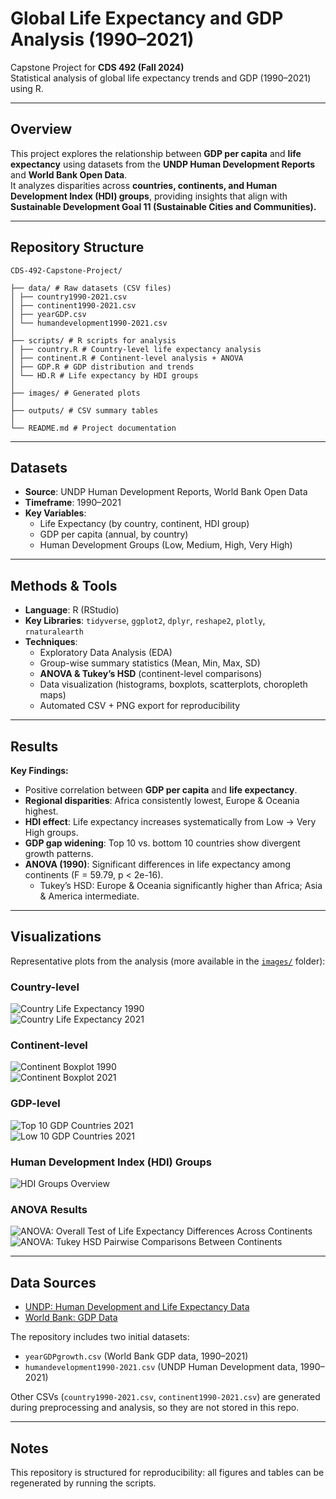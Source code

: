 # Global Life Expectancy and GDP Analysis (1990–2021)

Capstone Project for **CDS 492 (Fall 2024)**  
Statistical analysis of global life expectancy trends and GDP (1990–2021) using R.  

---

## Overview
This project explores the relationship between **GDP per capita** and **life expectancy** using datasets from the **UNDP Human Development Reports** and **World Bank Open Data**.  
It analyzes disparities across **countries, continents, and Human Development Index (HDI) groups**, providing insights that align with **Sustainable Development Goal 11 (Sustainable Cities and Communities).**

---

## Repository Structure

```
CDS-492-Capstone-Project/

├── data/ # Raw datasets (CSV files)
│ ├── country1990-2021.csv
│ ├── continent1990-2021.csv
│ ├── yearGDP.csv
│ └── humandevelopment1990-2021.csv
│
├── scripts/ # R scripts for analysis
│ ├── country.R # Country-level life expectancy analysis
│ ├── continent.R # Continent-level analysis + ANOVA
│ ├── GDP.R # GDP distribution and trends
│ └── HD.R # Life expectancy by HDI groups
│
├── images/ # Generated plots
│
├── outputs/ # CSV summary tables
│
└── README.md # Project documentation
```

---

## Datasets
- **Source**: UNDP Human Development Reports, World Bank Open Data  
- **Timeframe**: 1990–2021  
- **Key Variables**:  
  - Life Expectancy (by country, continent, HDI group)  
  - GDP per capita (annual, by country)  
  - Human Development Groups (Low, Medium, High, Very High)  

---

## Methods & Tools
- **Language**: R (RStudio)  
- **Key Libraries**: `tidyverse`, `ggplot2`, `dplyr`, `reshape2`, `plotly`, `rnaturalearth`  
- **Techniques**:  
  - Exploratory Data Analysis (EDA)  
  - Group-wise summary statistics (Mean, Min, Max, SD)  
  - **ANOVA & Tukey’s HSD** (continent-level comparisons)  
  - Data visualization (histograms, boxplots, scatterplots, choropleth maps)  
  - Automated CSV + PNG export for reproducibility  

---

## Results

**Key Findings:**
- Positive correlation between **GDP per capita** and **life expectancy**.  
- **Regional disparities**: Africa consistently lowest, Europe & Oceania highest.  
- **HDI effect**: Life expectancy increases systematically from Low → Very High groups.  
- **GDP gap widening**: Top 10 vs. bottom 10 countries show divergent growth patterns.  
- **ANOVA (1990)**: Significant differences in life expectancy among continents (F = 59.79, p < 2e-16).  
  - Tukey’s HSD: Europe & Oceania significantly higher than Africa; Asia & America intermediate.  

---

## Visualizations

Representative plots from the analysis (more available in the [`images/`](./images) folder):

### Country-level
![Country Life Expectancy 1990](images/country/Country_1990_histogram.png)  
![Country Life Expectancy 2021](images/country/Country_2021_histogram.png)

### Continent-level
![Continent Boxplot 1990](images/continent/Continent_1990_box.png)  
![Continent Boxplot 2021](images/continent/Continent_2021_box.png)

### GDP-level
![Top 10 GDP Countries 2021](images/GDP/2021GDP_top10.png)  
![Low 10 GDP Countries 2021](images/GDP/2021GDP_low10.png)

### Human Development Index (HDI) Groups
![HDI Groups Overview](images/HD/HD4groups.png)

### ANOVA Results
![ANOVA: Overall Test of Life Expectancy Differences Across Continents](images/ANOVA/anova_WholeContinent.png)
![ANOVA: Tukey HSD Pairwise Comparisons Between Continents](images/ANOVA/anova_CompareWholeContinent.png)

---

## Data Sources
- [UNDP: Human Development and Life Expectancy Data](https://hdr.undp.org/)  
- [World Bank: GDP Data](https://data.worldbank.org/indicator/NY.GDP.MKTP.CD?view=map&year=2008)  

The repository includes two initial datasets:
- `yearGDPgrowth.csv` (World Bank GDP data, 1990–2021)  
- `humandevelopment1990-2021.csv` (UNDP Human Development data, 1990–2021)  

Other CSVs (`country1990-2021.csv`, `continent1990-2021.csv`) are generated during preprocessing and analysis, so they are not stored in this repo.

---

## Notes
This repository is structured for reproducibility: all figures and tables can be regenerated by running the scripts.
